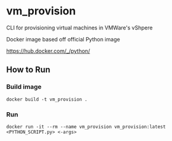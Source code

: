 vm_provision
======

CLI for provisioning virtual machines in VMWare's vShpere

Docker image based off official Python image

https://hub.docker.com/_/python/

## How to Run

### Build image
```
docker build -t vm_provision .
```

### Run
```
docker run -it --rm --name vm_provision vm_provision:latest <PYTHON_SCRIPT.py> <-args>
```
